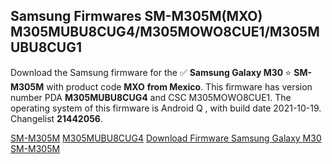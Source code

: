 <h2>Samsung Firmwares SM-M305M(MXO) M305MUBU8CUG4/M305MOWO8CUE1/M305MUBU8CUG1</h2>
Download the Samsung firmware for the ✅ <strong>Samsung Galaxy M30 </strong> ⭐ <strong>SM-M305M</strong> with product code <strong>MXO</strong> <strong> from Mexico</strong>. This firmware has version number PDA <strong>M305MUBU8CUG4</strong> and CSC M305MOWO8CUE1. The operating system of this firmware is Android Q , with build date 2021-10-19. Changelist <strong>21442056</strong>.


[SM-M305M](https://samfirm.shop/samsung/model/SM-M305M)
[M305MUBU8CUG4](https://samfirm.shop/samsung/pda/M305MUBU8CUG4)
[Download Firmware Samsung Galaxy M30 SM-M305M](https://samfirm.shop/samsung/firmware/465970)
